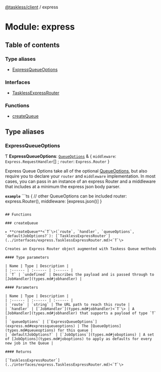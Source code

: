 [@taskless/client](../README.md) / express

# Module: express

## Table of contents

### Type aliases

- [ExpressQueueOptions](express.md#expressqueueoptions)

### Interfaces

- [TasklessExpressRouter](../interfaces/express.TasklessExpressRouter.md)

### Functions

- [createQueue](express.md#createqueue)

## Type aliases

### ExpressQueueOptions

Ƭ **ExpressQueueOptions**: [`QueueOptions`](types.md#queueoptions) & { `middleware`: `Express.RequestHandler`[] ; `router`: `Express.Router` }

Express Queue Options take all of the optional [QueueOptions](types.md#queueoptions), but also
require you to declare your `router` and `middleware` implementation. In most
cases, you can pass in an instance of an express Router and a middleware that
includes at a minimum the express json body parser.

**`example`** ```ts
{
// other QueueOptions can be included
router: express.Router(),
middleware: [express.json()]
}

```

## Functions

### createQueue

▸ **createQueue**<`T`\>(`route`, `handler`, `queueOptions`, `defaultJobOptions?`): [`TasklessExpressRouter`](../interfaces/express.TasklessExpressRouter.md)<`T`\>

Creates an Express Router object augmented with Taskess Queue methods

#### Type parameters

| Name | Type | Description |
| :------ | :------ | :------ |
| `T` | `undefined` | Describes the payload and is passed through to [JobHandler](types.md#jobhandler) |

#### Parameters

| Name | Type | Description |
| :------ | :------ | :------ |
| `route` | `string` | The URL path to reach this route |
| `handler` | [`JobHandler`](types.md#jobhandler)<`T`\> | A [JobHandler](types.md#jobhandler) that supports a payload of type `T` |
| `queueOptions` | [`ExpressQueueOptions`](express.md#expressqueueoptions) | The [QueueOptions](types.md#queueoptions) for this queue |
| `defaultJobOptions?` | [`JobOptions`](types.md#joboptions) | A set of [JobOptions](types.md#joboptions) to apply as defaults for every new job in the Queue |

#### Returns

[`TasklessExpressRouter`](../interfaces/express.TasklessExpressRouter.md)<`T`\>
```
